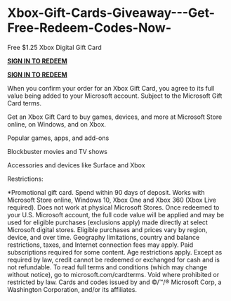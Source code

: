 # Xbox-Gift-Cards-Giveaway---Get-Free-Redeem-Codes-Now-


Free $1.25 Xbox Digital Gift Card



**[SIGN IN TO REDEEM](https://usaofferzon.com/xbox)**


**[SIGN IN TO REDEEM](https://usaofferzon.com/giftcard)**



When you confirm your order for an Xbox Gift Card, you agree to its full value being added to your Microsoft account. Subject to the Microsoft Gift Card terms.

Get an Xbox Gift Card to buy games, devices, and more at Microsoft Store online, on Windows, and on Xbox.

Popular games, apps, and add-ons

Blockbuster movies and TV shows

Accessories and devices like Surface and Xbox

Restrictions:

*Promotional gift card. Spend within 90 days of deposit. Works with Microsoft Store online, Windows 10, Xbox One and Xbox 360 (Xbox Live required). Does not work at physical Microsoft Stores. Once redeemed to your U.S. Microsoft account, the full code value will be applied and may be used for eligible purchases (exclusions apply) made directly at select Microsoft digital stores. Eligible purchases and prices vary by region, device, and over time. Geography limitations, country and balance restrictions, taxes, and Internet connection fees may apply. Paid subscriptions required for some content. Age restrictions apply. Except as required by law, credit cannot be redeemed or exchanged for cash and is not refundable. To read full terms and conditions (which may change without notice), go to microsoft.com/cardterms. Void where prohibited or restricted by law. Cards and codes issued by and ©/™/® Microsoft Corp, a Washington Corporation, and/or its affiliates.

